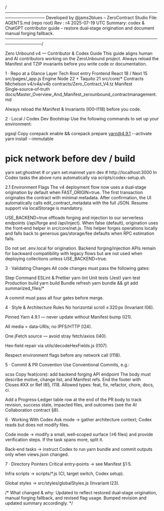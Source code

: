 /───────────────────────────────────────────────────────────────
Developed by @jams2blues – ZeroContract Studio
File: AGENTS.md (repo root)
Rev : r4 2025-07-19 UTC
Summary: codex & ChatGPT contributor guide – restore dual‑stage origination
and document manual forging fallback.
──────────────────────────────────────────────────────────────/

Zero Unbound v4 — Contributor & Codex Guide
This guide aligns human and AI contributors working on the ZeroUnbound
project. Always reload the Manifest and TZIP invariants before you
write code or documentation.

1 · Repo at a Glance
Layer	Tech	Root entry
Frontend	React 18 / Next 15	src/pages/_app.js
Engine	Node 22 + Taquito 21	src/core/*
Contracts	Michelson v4/v4a/v4b	contracts/Zero_Contract_V4.tz
Manifest	Single‑source‑of‑truth	docs/Master_Overview_And_Manifest_zerounbound_contractmanagement.md

Always reload the Manifest & Invariants (I00–I118) before you code.

2 · Local / Codex Dev Bootstrap
Use the following commands to set up your environment:

pgsql
Copy
corepack enable && corepack prepare yarn@4.9.1 --activate
yarn install --immutable
# pick network before dev / build
yarn set:ghostnet   # or yarn set:mainnet
yarn dev            # http://localhost:3000
In Codex tasks the above runs automatically via scripts/codex-setup.sh.

2.1 Environment Flags
The v4 deployment flow now uses a dual‑stage origination by default when
FAST_ORIGIN=true. The first transaction originates the contract with
minimal metadata. After confirmation, the UI automatically calls
edit_contract_metadata with the full JSON. Resume support via
localStorage is mandatory.

USE_BACKEND=true offloads forging and injection to our serverless
endpoints (/api/forge and /api/inject). When false (default),
origination uses the front‑end helper in src/core/net.js. This helper
forges operations locally and falls back to generous gas/storage/fee
defaults when RPC estimation fails.

Do not set .env.local for origination. Backend forging/injection APIs
remain for backward compatibility with legacy flows but are not used
when deploying collections unless USE_BACKEND=true.

3 · Validating Changes
All code changes must pass the following gates:

Step	Command
ESLint & Prettier	yarn lint
Unit tests (Jest)	yarn test
Production build	yarn build
Bundle refresh	yarn bundle && git add summarized_files/*

A commit must pass all four gates before merge.

4 · Style & Architecture Rules
No horizontal scroll ≤ 320 px (Invariant I06).

Pinned Yarn 4.9.1 — never update without Manifest bump (I21).

All media = data‑URIs; no IPFS/HTTP (I24).

One jFetch source — avoid stray fetch/axios (I40).

Hex‑field repair via utils/decodeHexFields.js (I107).

Respect environment flags before any network call (I118).

5 · Commit & PR Convention
Use Conventional Commits, e.g.:

scss
Copy
feat(core): add backend forging API endpoint
The body must describe motive, change list, and Manifest refs. End
the footer with Closes #XX or Ref I85, I118. Allowed types:
feat, fix, refactor, chore, docs, ci.

Add a Progress‑Ledger table row at the end of the PR body to track
revision, success state, impacted files, and outcomes (see the AI
Collaboration contract §8).

6 · Working With Codex
Ask mode → gather architecture context; Codex reads but does
not modify files.

Code mode → modify a small, well‑scoped surface (≤6 files) and
provide verification steps. If the task spans more, split it.

Back‑end tasks → instruct Codex to run yarn bundle and commit
outputs only when views.json changed.

7 · Directory Pointers
Critical entry‑points → see Manifest §1·5.

Infra scripts → scripts/*.js (CI, target switch, Codex setup).

Global styles → src/styles/globalStyles.js (Invariant I23).

/* What changed & why: Updated to reflect restored dual‑stage
origination, manual forging fallback, and revised flag usage.
Bumped revision and updated summary accordingly. */